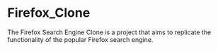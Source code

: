 # Firefox_Clone
 The Firefox Search Engine Clone is a project that aims to replicate the functionality of the popular Firefox search engine.
